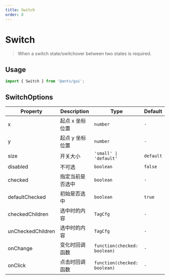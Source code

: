 ```yaml
---
title: Switch
order: 8
---
```


# Switch

> When a switch state/switchover between two states is required.

## Usage

```ts
import { Switch } from '@antv/gui';
```

## SwitchOptions

| **Property**      | **Description**  | **Type**                               | **Default** |
| ----------------- | ---------------- | -------------------------------------- | ----------- |
| x                 | 起点 x 坐标位置  | <code>number</code>                    | `-`         |
| y                 | 起点 y 坐标位置  | <code>number</code>                    | `-`         |
| size              | 开关大小         | <code>'small' &#124; 'default'</code>  | `default`   |
| disabled          | 不可选           | <code>boolean</code>                   | `false`     |
| checked           | 指定当前是否选中 | <code>boolean<code>                    | `-`         |
| defaultChecked    | 初始是否选中     | <code>boolean<code>                    | `true`      |
| checkedChildren   | 选中时的内容     | <code>TagCfg<code>                     | `-`         |
| unCheckedChildren | 选中时的内容     | <code>TagCfg<code>                     | `-`         |
| onChange          | 变化时回调函数   | <code>function(checked: boolean)<code> | `-`         |
| onClick           | 点击时回调函数   | <code>function(checked: boolean)<code> | `-`         |